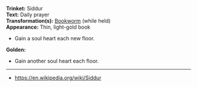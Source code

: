 **Trinket:** Siddur
<br>
**Text:** Daily prayer
<br>
**Transformation(s):** [Bookworm](https://bindingofisaacrebirth.fandom.com/wiki/Bookworm) (while held)
<br>
**Appearance:** Thin, light-gold book

- Gain a soul heart each new floor.

**Golden:**

- Gain another soul heart each floor.

---

- https://en.wikipedia.org/wiki/Siddur